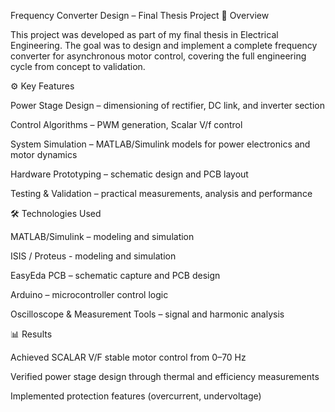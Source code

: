 Frequency Converter Design – Final Thesis Project
📌 Overview

This project was developed as part of my final thesis in Electrical Engineering.
The goal was to design and implement a complete frequency converter for asynchronous motor control, covering the full engineering cycle from concept to validation.

⚙️ Key Features

Power Stage Design – dimensioning of rectifier, DC link, and inverter section

Control Algorithms – PWM generation, Scalar V/f control

System Simulation – MATLAB/Simulink models for power electronics and motor dynamics

Hardware Prototyping – schematic design and PCB layout

Testing & Validation – practical measurements, analysis and performance

🛠️ Technologies Used

MATLAB/Simulink – modeling and simulation

ISIS / Proteus - modeling and simulation

EasyEda PCB – schematic capture and PCB design

Arduino – microcontroller control logic

Oscilloscope & Measurement Tools – signal and harmonic analysis

📊 Results

Achieved SCALAR V/F stable motor control from 0–70 Hz

Verified power stage design through thermal and efficiency measurements

Implemented protection features (overcurrent, undervoltage)
